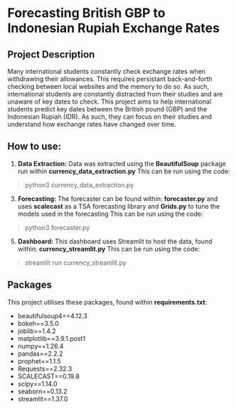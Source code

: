 # Forecasting British GBP to Indonesian Rupiah Exchange Rates

## Project Description 
Many international students constantly check exchange rates when withdrawing their allowances. This requires persistant back-and-forth checking between local websites and the memory
to do so. As such, international students are constantly distracted from their studies and are unaware of key dates to check. 
This project aims to help international students predict key dates between the British pound (GBP) and the Indonesian Rupiah (IDR). As such, they can focus on their studies and
understand how exchange rates have changed over time. 

## How to use:
1. <b>Data Extraction:</b> Data was extracted using the <b>BeautifulSoup</b> package run within <b>currency_data_extraction.py</b>
This can be run using the code:
> python3 currency_data_extraction.py

3. <b>Forecasting:</b> The forecaster can be found within: <b>forecaster.py</b> and uses <b>scalecast</b> as a TSA forecasting library and <b>Grids.py</b> to tune the models used in the forecasting
This can be run using the code:
> python3 forecaster.py

5. <b>Dashboard:</b> This dashboard uses Streamlit to host the data, found within: <b>currency_streamlit.py</b>
This can be run using the code:
> streamlit run currency_streamlit.py

## Packages
This project utilises these packages, found within <b>requirements.txt</b>: 

- beautifulsoup4==4.12.3
- bokeh==3.5.0
- joblib==1.4.2
- matplotlib==3.9.1.post1
- numpy==1.26.4
- pandas==2.2.2
- prophet==1.1.5
- Requests==2.32.3
- SCALECAST==0.19.8
- scipy==1.14.0
- seaborn==0.13.2
- streamlit==1.37.0

